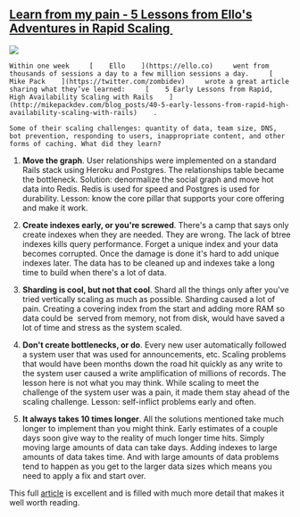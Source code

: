 ## [Learn from my pain - 5 Lessons from Ello's Adventures in Rapid Scaling ](/blog/2015/1/21/learn-from-my-pain-5-lessons-from-ellos-adventures-in-rapid.html)

    

    

![](https://farm9.staticflickr.com/8604/16329115931_66d528caac_o.jpg)

        

    Within one week     [    Ello    ](https://ello.co)     went from thousands of sessions a day to a few million sessions a day.     [    Mike Pack    ](https://twitter.com/zombidev)     wrote a great article sharing what they’ve learned:     [    5 Early Lessons from Rapid, High Availability Scaling with Rails    ](http://mikepackdev.com/blog_posts/40-5-early-lessons-from-rapid-high-availability-scaling-with-rails)    .    

    Some of their scaling challenges: quantity of data, team size, DNS, bot prevention, responding to users, inappropriate content, and other forms of caching. What did they learn?    

1.  **Move the graph**. User relationships were implemented on a standard Rails stack using Heroku and Postgres. The relationships table became the bottleneck. Solution: denormalize the social graph and move hot data into Redis. Redis is used for speed and Postgres is used for durability. Lesson: know the core pillar that supports your core offering and make it work.

2.  **Create indexes early, or you're screwed**. There's a camp that says only create indexes when they are needed. They are wrong. The lack of btree indexes kills query performance. Forget a unique index and your data becomes corrupted. Once the damage is done it's hard to add unique indexes later. The data has to be cleaned up and indexes take a long time to build when there's a lot of data.

3.  **Sharding is cool, but not that cool**.     Shard all the things only after you've tried vertically scaling as much as possible. Sharding caused a lot of pain. Creating a covering index from the start and adding more RAM so data could be     served from memory, not from disk, would have saved a lot of time and stress as the system scaled.

4.  **Don't create bottlenecks, or do**. Every new user automatically followed a system user that was used for announcements, etc. Scaling problems that would have been months down the road hit quickly as any write to the system user caused a write amplification of millions of records. The lesson here is not what you may think. While scaling to meet the challenge of the system user was a pain, it made them stay ahead of the scaling challenge. Lesson: self-inflict problems early and often.

5.  **It always takes 10 times longer**. All the solutions mentioned take much longer to implement than you might think. Early estimates of a couple days soon give way to the reality of much longer time hits. Simply moving large amounts of data can take days. Adding indexes to large amounts of data takes time. And with large amounts of data problems tend to happen as you get to the larger data sizes which means you need to apply a fix and start over. 

This full [article](http://mikepackdev.com/blog_posts/40-5-early-lessons-from-rapid-high-availability-scaling-with-rails) is excellent and is filled with much more detail that makes it well worth reading.

    